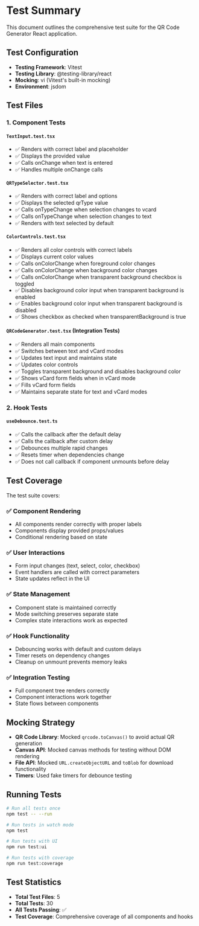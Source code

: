 # Test Summary

This document outlines the comprehensive test suite for the QR Code Generator React application.

## Test Configuration

- **Testing Framework**: Vitest
- **Testing Library**: @testing-library/react
- **Mocking**: vi (Vitest's built-in mocking)
- **Environment**: jsdom

## Test Files

### 1. Component Tests

#### `TextInput.test.tsx`

- ✅ Renders with correct label and placeholder
- ✅ Displays the provided value
- ✅ Calls onChange when text is entered
- ✅ Handles multiple onChange calls

#### `QRTypeSelector.test.tsx`

- ✅ Renders with correct label and options
- ✅ Displays the selected qrType value
- ✅ Calls onTypeChange when selection changes to vcard
- ✅ Calls onTypeChange when selection changes to text
- ✅ Renders with text selected by default

#### `ColorControls.test.tsx`

- ✅ Renders all color controls with correct labels
- ✅ Displays current color values
- ✅ Calls onColorChange when foreground color changes
- ✅ Calls onColorChange when background color changes
- ✅ Calls onColorChange when transparent background checkbox is toggled
- ✅ Disables background color input when transparent background is enabled
- ✅ Enables background color input when transparent background is disabled
- ✅ Shows checkbox as checked when transparentBackground is true

#### `QRCodeGenerator.test.tsx` (Integration Tests)

- ✅ Renders all main components
- ✅ Switches between text and vCard modes
- ✅ Updates text input and maintains state
- ✅ Updates color controls
- ✅ Toggles transparent background and disables background color
- ✅ Shows vCard form fields when in vCard mode
- ✅ Fills vCard form fields
- ✅ Maintains separate state for text and vCard modes

### 2. Hook Tests

#### `useDebounce.test.ts`

- ✅ Calls the callback after the default delay
- ✅ Calls the callback after custom delay
- ✅ Debounces multiple rapid changes
- ✅ Resets timer when dependencies change
- ✅ Does not call callback if component unmounts before delay

## Test Coverage

The test suite covers:

### ✅ Component Rendering

- All components render correctly with proper labels
- Components display provided props/values
- Conditional rendering based on state

### ✅ User Interactions

- Form input changes (text, select, color, checkbox)
- Event handlers are called with correct parameters
- State updates reflect in the UI

### ✅ State Management

- Component state is maintained correctly
- Mode switching preserves separate state
- Complex state interactions work as expected

### ✅ Hook Functionality

- Debouncing works with default and custom delays
- Timer resets on dependency changes
- Cleanup on unmount prevents memory leaks

### ✅ Integration Testing

- Full component tree renders correctly
- Component interactions work together
- State flows between components

## Mocking Strategy

- **QR Code Library**: Mocked `qrcode.toCanvas()` to avoid actual QR generation
- **Canvas API**: Mocked canvas methods for testing without DOM rendering
- **File API**: Mocked `URL.createObjectURL` and `toBlob` for download functionality
- **Timers**: Used fake timers for debounce testing

## Running Tests

```bash
# Run all tests once
npm test -- --run

# Run tests in watch mode
npm test

# Run tests with UI
npm run test:ui

# Run tests with coverage
npm run test:coverage
```

## Test Statistics

- **Total Test Files**: 5
- **Total Tests**: 30
- **All Tests Passing**: ✅
- **Test Coverage**: Comprehensive coverage of all components and hooks
